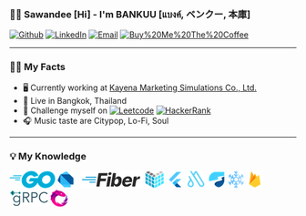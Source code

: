 ### 🙏🏽 Sawandee [Hi] - I'm BANKUU [แบงค์, ベンクー, 本庫]

[![Github](https://img.shields.io/badge/-Github-171515?style=flat-square&amp;labelColor=171515&amp;logoColor=white&amp;logo=github)](https://github.com/bankuu) [![LinkedIn](https://img.shields.io/badge/-LinkedIn-0072b1?style=flat-square&amp;labelColor=0072b1&amp;logoColor=white&amp;logo=linkedin)](https://www.linkedin.com/in/bankuu) [![Email](https://img.shields.io/badge/-Email-720e9e?style=flat-square&amp;labelColor=720e9e&amp;logoColor=white&amp;logo=yahoo)](mailto:ban.kuu@yahoo.com) [![Buy%20Me%20The%20Coffee](https://img.shields.io/badge/-Buy%20Me%20The%20Coffee-DE3163?style=flat-square&amp;labelColor=DE3163&amp;logoColor=white&amp;logo=BuyMeACoffee)](https://buy.stripe.com/28o6pQ9xceVha8o4gj)

---

### 🙋🏽 My Facts

- 🖥️ Currently working at [Kayena Marketing Simulations Co., Ltd.](https://kayena-simulations.io)
- 🛌 Live in Bangkok, Thailand
- 🗻 Challenge myself on [![Leetcode](https://img.shields.io/badge/-Leetcode-F2A53F?style=flat-square&amp;labelColor=F2A53F&amp;logoColor=white&amp;logo=leetcode)](https://leetcode.com/bankuu) [![HackerRank](https://img.shields.io/badge/-HackerRank-3CB371?style=flat-square&amp;labelColor=3CB371&amp;logoColor=white&amp;logo=hackerrank)](https://www.hackerrank.com/bankuu)
- 🎧 Music taste are Citypop, Lo-Fi, Soul

---

### 💡 My Knowledge

<img src="packages/bankuu-info-resource/image/skill-golang.png"/> <img src="packages/bankuu-info-resource/image/skill-dart.png"/> <img src="packages/bankuu-info-resource/image/skill-other.png"/> <img src="packages/bankuu-info-resource/image/skill-gofiber.png"/> <img src="packages/bankuu-info-resource/image/skill-echo.png"/> <img src="packages/bankuu-info-resource/image/skill-flutter.png"/> <img src="packages/bankuu-info-resource/image/skill-autoroute.png"/> <img src="packages/bankuu-info-resource/image/skill-riverpod.png"/> <img src="packages/bankuu-info-resource/image/skill-freezed.png"/> <img src="packages/bankuu-info-resource/image/skill-firebase.png"/> <img src="packages/bankuu-info-resource/image/skill-grpc.png"/> <img src="packages/bankuu-info-resource/image/skill-reactivex.png"/>